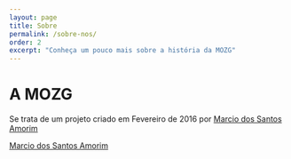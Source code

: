 ```yaml
---
layout: page
title: Sobre
permalink: /sobre-nos/
order: 2
excerpt: "Conheça um pouco mais sobre a história da MOZG"
---
```


# A MOZG

Se trata de um projeto criado em Fevereiro de 2016 por <a href="http://mozg.com.br/curriculum.pdf">Marcio dos Santos Amorim</a>

<script src="https://platform.linkedin.com/badges/js/profile.js" async defer type="text/javascript"></script>

<div class="badge-base LI-profile-badge" data-locale="pt_BR" data-size="medium" data-theme="light" data-type="VERTICAL" data-vanity="mozgbrasil" data-version="v1"><a class="badge-base__link LI-simple-link" href="https://br.linkedin.com/in/mozgbrasil?trk=profile-badge">Marcio dos Santos Amorim</a></div>


<script src="https://cdn.jsdelivr.net/npm/@mozgbrasil/web-components"></script>

<mozg-core></mozg-core>